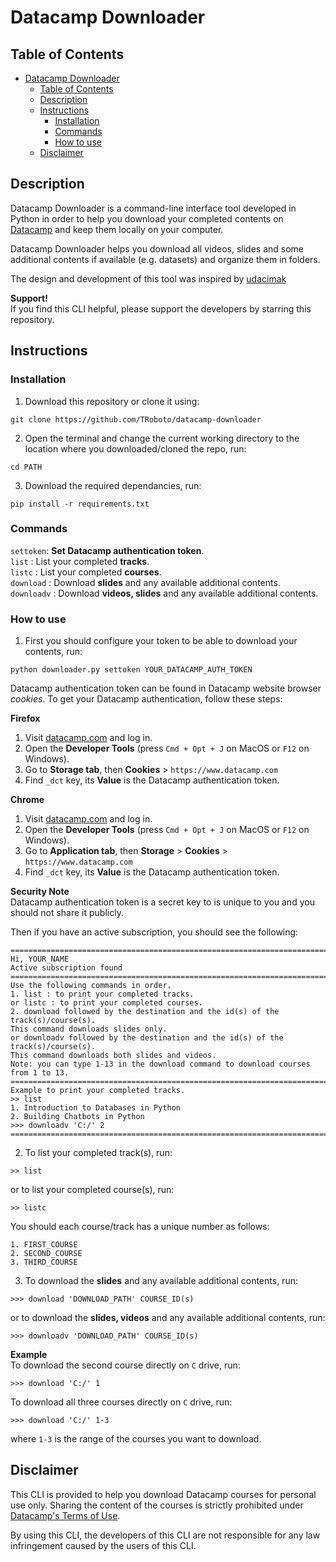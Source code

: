# Datacamp Downloader

## Table of Contents
- [Datacamp Downloader](#datacamp-downloader)
  - [Table of Contents](#table-of-contents)
  - [Description](#description)
  - [Instructions](#instructions)
    - [Installation](#installation)
    - [Commands](#commands)
    - [How to use](#how-to-use)
  - [Disclaimer](#disclaimer)

## Description
Datacamp Downloader is a command-line interface tool developed in Python
in order to help you download your completed contents on [Datacamp](https://datacamp.com) 
and keep them locally on your computer.  

Datacamp Downloader helps you download all videos, slides and some additional
contents if available (e.g. datasets) and organize them in folders.

The design and development of this tool was inspired by [udacimak](https://github.com/udacimak/udacimak)

**Support!**  
If you find this CLI helpful, please support the developers by starring this repository.

## Instructions

### Installation
1. Download this repository or clone it using:
```
git clone https://github.com/TRoboto/datacamp-downloader
```
2. Open the terminal and change the current working directory to the location where you downloaded/cloned the repo, run:
```
cd PATH
```
3. Download the required dependancies, run:
```
pip install -r requirements.txt
```
### Commands
`settoken`: **Set Datacamp authentication token**.  
`list` : List your completed **tracks**.  
`listc` : List your completed **courses**.  
`download` : Download **slides** and any available additional contents.  
`downloadv` : Download **videos, slides** and any available additional contents.

### How to use
1. First you should configure your token to be able to download your contents, run:
```
python downloader.py settoken YOUR_DATACAMP_AUTH_TOKEN
```
Datacamp authentication token can be found in Datacamp website browser _cookies_. 
To get your Datacamp authentication, follow these steps:

**Firefox**  
  1. Visit [datacamp.com](https://datacamp.com) and log in.  
  2. Open the **Developer Tools** (press `Cmd + Opt + J` on MacOS or `F12` on Windows).  
  3. Go to **Storage tab**, then **Cookies** > `https://www.datacamp.com`  
  4. Find `_dct` key, its **Value** is the Datacamp authentication token.

**Chrome**  
  1. Visit [datacamp.com](https://datacamp.com) and log in.  
  2. Open the **Developer Tools** (press `Cmd + Opt + J` on MacOS or `F12` on Windows).  
  3. Go to **Application tab**, then **Storage** > **Cookies** > `https://www.datacamp.com`  
  4. Find `_dct` key, its **Value** is the Datacamp authentication token.

**Security Note**  
Datacamp authentication token is a secret key to is unique to you and you should not share it publicly.

Then if you have an active subscription, you should see the following:
```
====================================================================================================
Hi, YOUR_NAME
Active subscription found
====================================================================================================
Use the following commands in order.
1. list : to print your completed tracks.
or listc : to print your completed courses.
2. download followed by the destination and the id(s) of the track(s)/course(s).
This command downloads slides only.
or downloadv followed by the destination and the id(s) of the track(s)/course(s).
This command downloads both slides and videos.
Note: you can type 1-13 in the download command to download courses from 1 to 13.
====================================================================================================
Example to print your completed tracks.
>> list
1. Introduction to Databases in Python
2. Building Chatbots in Python
>>> downloadv 'C:/' 2
====================================================================================================
```
2. To list your completed track(s), run:
```
>> list
```
or to list your completed course(s), run:
```
>> listc
```
You should each course/track has a unique number as follows:
```
1. FIRST_COURSE
2. SECOND_COURSE
3. THIRD_COURSE
```
3. To download the **slides** and any available additional contents, run:
```
>>> download 'DOWNLOAD_PATH' COURSE_ID(s)
```
or to download the **slides, videos** and any available additional contents, run:
```
>>> downloadv 'DOWNLOAD_PATH' COURSE_ID(s)
```

**Example**  
To download the second course directly on `C` drive, run:
```
>>> download 'C:/' 1
```
To download all three courses directly on `C` drive, run:
```
>>> download 'C:/' 1-3
```
where `1-3` is the range of the courses you want to download.

## Disclaimer
This CLI is provided to help you download Datacamp courses for personal use only. Sharing the content of the courses is strictly prohibited under [Datacamp's Terms of Use](https://www.datacamp.com/terms-of-use/).

By using this CLI, the developers of this CLI are not responsible for any law infringement caused by the users of this CLI.
